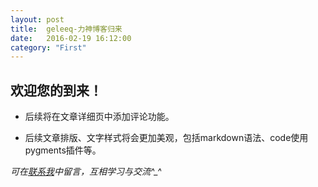 ```yaml
---
layout: post
title:  geleeq-力神博客归来
date:   2016-02-19 16:12:00
category: "First"
---
```


## 欢迎您的到来！ ##

- 后续将在文章详细页中添加评论功能。

- 后续文章排版、文字样式将会更加美观，包括markdown语法、code使用pygments插件等。

*可在[联系我](http://geleeq.github.io/blog/contact.html)中留言，互相学习与交流^_^*




